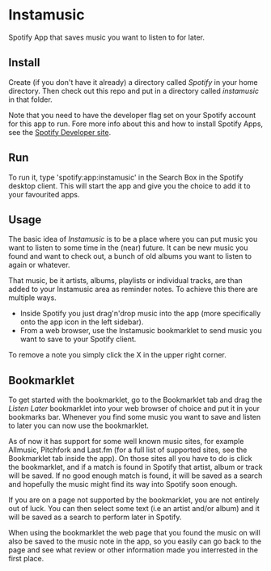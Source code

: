 Instamusic
==========

Spotify App that saves music you want to listen to for later.

Install
-------
Create (if you don't have it already) a directory called *Spotify* in your home directory.
Then check out this repo and put in a directory called *instamusic* in that folder. 

Note that you need to have the developer flag set on your Spotify account for this app to run.
Fore more info about this and how to install Spotify Apps, see the [Spotify Developer site](http://developer.spotify.com/).

Run
---

To run it, type 'spotify:app:instamusic' in the Search Box in the Spotify desktop client. This will start the app
and give you the choice to add it to your favourited apps.

Usage
-----

The basic idea of *Instamusic* is to be a place where you can put music you want to listen to some time in the (near) future.
It can be new music you found and want to check out, a bunch of old albums you want to listen to again or whatever.

That music, be it artists, albums, playlists or individual tracks, are than added to your Instamusic area as reminder notes.
To achieve this there are multiple ways.

* Inside Spotify you just drag'n'drop music into the app (more specifically onto the app icon in the left sidebar).
* From a web browser, use the Instamusic bookmarklet to send music you want to save to your Spotify client.

To remove a note you simply click the X in the upper right corner.

Bookmarklet
-----------

To get started with the bookmarklet, go to the Bookmarklet tab and drag the *Listen Later* bookmarklet into your web browser
of choice and put it in your bookmarks bar. Whenever you find some music you want to save and listen to later you can now use
the bookmarklet.

As of now it has support for some well known music sites, for example Allmusic, Pitchfork and Last.fm (for a full list of
supported sites, see the Bookmarklet tab inside the app). On those sites all you have to do is click the bookmarklet, and
if a match is found in Spotify that artist, album or track will be saved. If no good enough match is found, it will be saved
as a search and hopefully the music might find its way into Spotify soon enough.

If you are on a page not supported by the bookmarklet, you are not entirely out of luck. You can then select some text
(i.e an artist and/or album) and it will be saved as a search to perform later in Spotify. 

When using the bookmarklet the web page that you found the music on will also be saved to the music note in the app,
so you easily can go back to the page and see what review or other information made you interrested in the first place.

